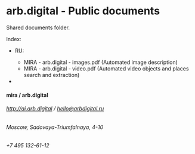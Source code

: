 # arb.digital - Public documents

Shared documents folder.

Index:
- RU:
  - MIRA - arb.digital - images.pdf (Automated image description)
  - MIRA - arb.digital - video.pdf (Automated video objects and places search and extraction)

-

#### __mira / arb.digital__
###### http://ai.arb.digital / hello@arbdigital.ru
###### Moscow, Sadovaya-Triumfalnaya, 4-10
###### +7 495 132-61-12